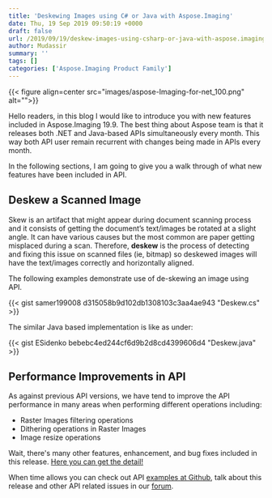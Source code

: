```yaml
---
title: 'Deskewing Images using C# or Java with Aspose.Imaging'
date: Thu, 19 Sep 2019 09:50:19 +0000
draft: false
url: /2019/09/19/deskew-images-using-csharp-or-java-with-aspose.imaging/
author: Mudassir
summary: ''
tags: []
categories: ['Aspose.Imaging Product Family']
---
```




{{< figure align=center src="images/aspose-Imaging-for-net_100.png" alt="">}}


Hello readers, in this blog I would like to introduce you with new features included in Aspose.Imaging 19.9. The best thing about Aspose team is that it releases both .NET and Java-based APIs simultaneously every month. This way both API user remain recurrent with changes being made in APIs every month.

In the following sections, I am going to give you a walk through of what new features have been included in API.

## Deskew a Scanned Image

Skew is an artifact that might appear during document scanning process and it consists of getting the document’s text/images be rotated at a slight angle. It can have various causes but the most common are paper getting misplaced during a scan. Therefore, **deskew** is the process of detecting and fixing this issue on scanned files (ie, bitmap) so deskewed images will have the text/images correctly and horizontally aligned.

The following examples demonstrate use of de-skewing an image using API.

{{< gist samer199008 d315058b9d102db1308103c3aa4ae943 "Deskew.cs" >}}

The similar Java based implementation is like as under:

{{< gist ESidenko bebebc4ed244cf6d9b2d8cd4399606d4 "Deskew.java" >}}

## Performance Improvements in API  

As against previous API versions, we have tend to improve the API performance in many areas when performing different operations including:

*   Raster Images filtering operations
*   Dithering operations in Raster Images
*   Image resize operations

Wait, there's many other features, enhancement, and bug fixes included in this release. [Here you can get the detail!][1]

When time allows you can check out API [examples at Github][2], talk about this release and other API related issues in our [forum][3].




[1]: https://docs.aspose.com/display/imagingnet/Aspose.Imaging+for+.NET+19.9+-+Release+Notes
[2]: https://github.com/aspose-imaging/
[3]: https://forum.aspose.com/c/imaging




